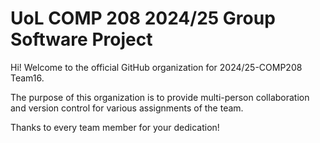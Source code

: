 # UoL COMP 208 2024/25 Group Software Project
Hi! Welcome to the official GitHub organization for 2024/25-COMP208 Team16.

The purpose of this organization is to provide multi-person collaboration and version control for various assignments of the team.

Thanks to every team member for your dedication!

